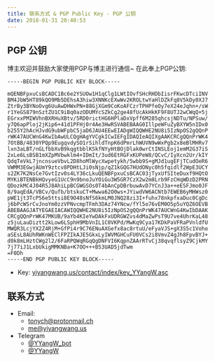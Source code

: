 ```yaml
---
title: 联系方式 & PGP Public Key - PGP 公钥
date: 2018-01-31 20:40:53
---
```


## PGP 公钥

博主欢迎并鼓励大家使用PGP与博主进行通信~
在此奉上PGP公钥: 

```pgp
-----BEGIN PGP PUBLIC KEY BLOCK-----

mQENBFpxuCsBCADC1Bc6e2YSUOw1H1qClg1LWtIOvfSHcRHDbIisrFKwcDTciINV
BM4JbW5HT89kQO9Mb5DEhsA3hiw3XNNKcEXwWv2KROLtwYaHlDZkFq8V5kDy0XJ7
ZtrBy3BYNoOvg6UuAwDHWxPN+88GjXGm9CoKoAFCzrTPHPfeOy7eX24eJqhn+/sW
r1YeGS879nSztZU1C9iBq0azODUMYcSZkCg2ge48fUcAkHkKF9F8UTJ2wCWqQ+5j
EGrxxPMIWVhnBXRHuXBtv/5RD0rictHG6HPlaDxVpff6M285qhcsjNDTu/NPSuw/
y7Q6apPloj2jKip6+41d1PFHj0r4Ae3HwRSVABEBAAG0IllpeWFuZyBXYW5nIDx0
b255Y2hAcHJvdG9ubWFpbC5jaD6JAU4EEwEIADgWIQQWHE2NU8i5IzNpOS2gQQnP
rWK47AUCWnG4KwIbAwULCQgHAgYVCgkICwIEFgIDAQIeAQIXgAAKCRCgQQnPrWK4
7OtBB/4830YPQp9EugqvdySO1rSihldTnpK6dPmrLhWUVN9wWxPgb2x8eBlMHRv7
lxn3aLBT/nGLfbbXvB9kqgtbblKSkfNYyHtBOjDlak0wrCtINSLEoj1emM2G37iS
2xLe6LsBSB1mXZpMVbwklm4+IDmIt/3ud6EtRGFxKUPeW8/QCvC/IyXcn2Ur/kIY
QdqTeVkL7jncnsueVbvL2D8hoMlWycXwpetykh/5wbb9S+gMJd1ugEFjTCudOeR6
VWMM3EGwjAUmY9ztcv8PDHtLJi0sNjp/qZ1kGQG7HUdONyc0h5fqidlf2WpE3UCY
s2ZK7K2NsCe7GvtIzv0s4LY36cLkuQENBFpxuCsBCAC03jTyxUfSIteDuxf9HQtO
MYKiBTENBkHQvyeG1UcC9n9bnoJuYOiGu3W5GR7CzX2w2m8Lrb9FzCHqWDzD2PRN
QDozkMC4J04R5J8AhiLpBCGWGSOs0T4bAnCpDBrbuwAvD7YCnJ3a++eESFJmo0JF
8/9aqEdA/VBCv/Qufb/btskuCT+Mwwa62O0ws+JYiwdVW6ACNtb7EWEB6yMHWsz0
pWE1jt3TcP56e5ttsi8E9O48sNfS6kmLM0JNQ28zi3I+fuhx78nkpfxaDuc0CgDc
j6bPcWSrCvJnoYm0zzVPNvcmpTFmh3DAz74YNcw/fYl5o76vEM0O5p5uYQZ6OEVB
ABEBAAGJATYEGAEIACAWIQQWHE2NU8i5IzNpOS2gQQnPrWK47AUCWnG4KwIbDAAK
CRCgQQnPrWK47MKUB/9aYb4KIeYwDAkFxUDRGWZvs4dMaZwPsT9U7ve4UhrKaL48
z5juLauDiztt2kLow6LSphH9MbVnIL1C0VKPd/MwKq9Cya17KDkPaVFRaPVnldfU
MWQR3LcjYX2Z4RjM+GfPi4r9C76ENuAXGefx8ac8rtuU/eFyaVJS+gX3S5c1Voho
aSEsL8AUhRWKnWEClFPZIkAJE5GkxLyIWVMGHCuFU0VCs2i8VmvZ4gJh8FpvBYJ+
d0k8mLHztCWg2l2/6FaRPQWqRGqQgDNFVI6KqpnZAArRTvCj38qvqflsyZ9CjkMY
7j77iJ1LxbUkigMMKNBa+K7OO+++B53UAD5jdTwm
=F0Dh
-----END PGP PUBLIC KEY BLOCK-----
```

* Key: [yiyangwang.us/contact/index/key_YYangW.asc](https://yiyangwang.us/contact/index/key_YYangW.asc)

## 联系方式

* Email: 
  * [tonych@protonmail.ch](mailto:tonych@protonmail.ch)
  * [me@yiyangwang.us](mailto:me@yiyangwang.us)
* Telegram
  * [@YYangW_bot](https://t.me/YYangW_bot)
  * [@YYangW](https://t.me/YYangW)
